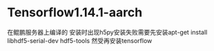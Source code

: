 # Tensorflow1.14.1-aarch

在鲲鹏服务器上编译的
安装时出现h5py安装失败需要先安装apt-get install libhdf5-serial-dev hdf5-tools
然受再安装tensorflow
